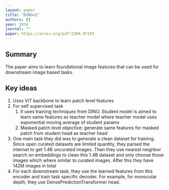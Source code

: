 ```yaml
---
layout: paper
title: "DINOv2"
authors: []
year: 2024
journal: ""
paper: https://arxiv.org/pdf/2304.07193
---
```


## Summary

The paper aims to learn foundational image features that can be used for downstream image based tasks.

## Key ideas

1. Uses ViT backbone to learn patch level features
2. For self supervised task
   1. It uses training techniques from DINO. Student model is aimed to learn same features as teacher model where teacher model uses exponential moving average of student params
   2. Masked patch level objective: generate same features for masked patch from student head as teacher head
3. One main task they did was to generate a clean dataset for training. Since open curated datasets are limited quantity, they parsed the internet to get 1.4B uncurated images. Then they use nearest neighbor search on embeddings to clean this 1.4B dataset and only choose those images which where similar to curated images. After this they have 142M images in total
4. For each downstream task, they use the learned features from this encoder and train task specific decoder. For example, for monocular depth, they use DensePredictionTransformer head. 